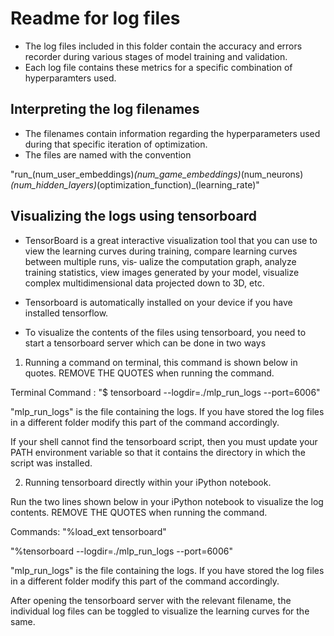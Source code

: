 # Readme for log files

* The log files included in this folder contain the accuracy and errors recorder during various stages of model training and validation.
* Each log file contains these metrics for a specific combination of hyperparamters used. 

## Interpreting the log filenames
* The filenames contain information regarding the hyperparameters used during that specific iteration of optimization.
* The files are named with the convention

"run_(num_user_embeddings)_(num_game_embeddings)_(num_neurons)_(num_hidden_layers)_(optimization_function)_(learning_rate)"

## Visualizing the logs using tensorboard
* TensorBoard is a great interactive visualization tool that you can use to view the learning curves during training, 
   compare learning curves between multiple runs, vis‐ ualize the computation graph, analyze training statistics, 
   view images generated by your model, visualize complex multidimensional data projected down to 3D, etc.

* Tensorboard is automatically installed on your device if you have installed tensorflow.

* To visualize the contents of the files using tensorboard, you need to start a tensorboard server which can be done in two ways



1. Running a command on terminal, this command is shown below in quotes. REMOVE THE QUOTES when running the command.

  Terminal Command : "$ tensorboard --logdir=./mlp_run_logs --port=6006"
  
  "mlp_run_logs" is the file containing the logs. If you have stored the log files in a different folder modify this part of the command accordingly.

  If your shell cannot find the tensorboard script, then you must update your PATH environment variable so that it contains the directory in which the 
  script was installed.
  
  

2. Running tensorboard directly within your iPython notebook.

  Run the two lines shown below in your iPython notebook to visualize the log contents. REMOVE THE QUOTES when running the command.
  
  Commands:
  "%load_ext tensorboard"
  
  "%tensorboard --logdir=./mlp_run_logs --port=6006"

   "mlp_run_logs" is the file containing the logs. If you have stored the log files in a different folder modify this part of the command accordingly.
   
   
   
After opening the tensorboard server with the relevant filename, the individual log files can be toggled to visualize the learning curves for the same.
